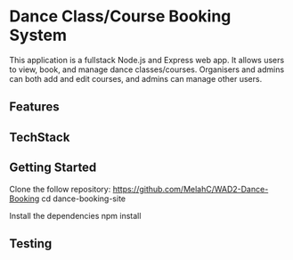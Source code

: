 # Dance Class/Course Booking System

This application is a fullstack Node.js and Express web app. It allows users to view, book, and manage dance classes/courses. Organisers and admins can both add and edit courses, and admins can manage other users.

## Features

## TechStack

## Getting Started

Clone the follow repository:
https://github.com/MelahC/WAD2-Dance-Booking
cd dance-booking-site

Install the dependencies
npm install

## Testing
